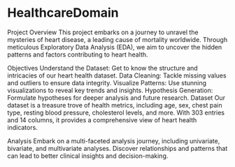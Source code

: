 # HealthcareDomain

Project Overview
This project embarks on a journey to unravel the mysteries of heart disease, a leading cause of mortality worldwide. Through meticulous Exploratory Data Analysis (EDA), we aim to uncover the hidden patterns and factors contributing to heart health.

Objectives
Understand the Dataset: Get to know the structure and intricacies of our heart health dataset.
Data Cleaning: Tackle missing values and outliers to ensure data integrity.
Visualize Patterns: Use stunning visualizations to reveal key trends and insights.
Hypothesis Generation: Formulate hypotheses for deeper analysis and future research.
Dataset
Our dataset is a treasure trove of health metrics, including age, sex, chest pain type, resting blood pressure, cholesterol levels, and more. With 303 entries and 14 columns, it provides a comprehensive view of heart health indicators.

Analysis
Embark on a multi-faceted analysis journey, including univariate, bivariate, and multivariate analyses. Discover relationships and patterns that can lead to better clinical insights and decision-making.
